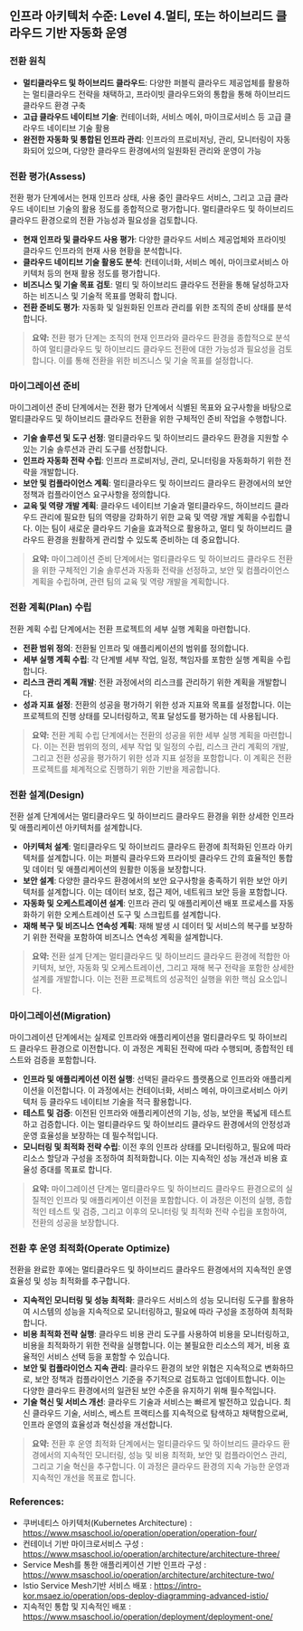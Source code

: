 ## 인프라 아키텍처 수준: Level 4.멀티, 또는 하이브리드 클라우드 기반 자동화 운영

### 전환 원칙
- **멀티클라우드 및 하이브리드 클라우드**: 다양한 퍼블릭 클라우드 제공업체를 활용하는 멀티클라우드 전략을 채택하고, 프라이빗 클라우드와의 통합을 통해 하이브리드 클라우드 환경 구축  
- **고급 클라우드 네이티브 기술**: 컨테이너화, 서비스 메쉬, 마이크로서비스 등 고급 클라우드 네이티브 기술 활용 
- **완전한 자동화 및 통합된 인프라 관리**: 인프라의 프로비저닝, 관리, 모니터링이 자동화되어 있으며, 다양한 클라우드 환경에서의 일원화된 관리와 운영이 가능

### 전환 평가(Assess)
전환 평가 단계에서는 현재 인프라 상태, 사용 중인 클라우드 서비스, 그리고 고급 클라우드 네이티브 기술의 활용 정도를 종합적으로 평가합니다. 멀티클라우드 및 하이브리드 클라우드 환경으로의 전환 가능성과 필요성을 검토합니다.
- **현재 인프라 및 클라우드 사용 평가**: 다양한 클라우드 서비스 제공업체와 프라이빗 클라우드 인프라의 현재 사용 현황을 분석합니다.
- **클라우드 네이티브 기술 활용도 분석**: 컨테이너화, 서비스 메쉬, 마이크로서비스 아키텍처 등의 현재 활용 정도를 평가합니다.
- **비즈니스 및 기술 목표 검토**: 멀티 및 하이브리드 클라우드 전환을 통해 달성하고자 하는 비즈니스 및 기술적 목표를 명확히 합니다.
- **전환 준비도 평가**: 자동화 및 일원화된 인프라 관리를 위한 조직의 준비 상태를 분석합니다.

> **요약:** 전환 평가 단계는 조직의 현재 인프라와 클라우드 환경을 종합적으로 분석하여 멀티클라우드 및 하이브리드 클라우드 전환에 대한 가능성과 필요성을 검토합니다. 이를 통해 전환을 위한 비즈니스 및 기술 목표를 설정합니다.

### 마이그레이션 준비
마이그레이션 준비 단계에서는 전환 평가 단계에서 식별된 목표와 요구사항을 바탕으로 멀티클라우드 및 하이브리드 클라우드 전환을 위한 구체적인 준비 작업을 수행합니다.
- **기술 솔루션 및 도구 선정**: 멀티클라우드 및 하이브리드 클라우드 환경을 지원할 수 있는 기술 솔루션과 관리 도구를 선정합니다.
- **인프라 자동화 전략 수립**: 인프라 프로비저닝, 관리, 모니터링을 자동화하기 위한 전략을 개발합니다.
- **보안 및 컴플라이언스 계획**: 멀티클라우드 및 하이브리드 클라우드 환경에서의 보안 정책과 컴플라이언스 요구사항을 정의합니다.
- **교육 및 역량 개발 계획**: 클라우드 네이티브 기술과 멀티클라우드, 하이브리드 클라우드 관리에 필요한 팀의 역량을 강화하기 위한 교육 및 역량 개발 계획을 수립합니다. 이는 팀이 새로운 클라우드 기술을 효과적으로 활용하고, 멀티 및 하이브리드 클라우드 환경을 원활하게 관리할 수 있도록 준비하는 데 중요합니다.

> **요약:** 마이그레이션 준비 단계에서는 멀티클라우드 및 하이브리드 클라우드 전환을 위한 구체적인 기술 솔루션과 자동화 전략을 선정하고, 보안 및 컴플라이언스 계획을 수립하며, 관련 팀의 교육 및 역량 개발을 계획합니다.

### 전환 계획(Plan) 수립
전환 계획 수립 단계에서는 전환 프로젝트의 세부 실행 계획을 마련합니다.
- **전환 범위 정의**: 전환될 인프라 및 애플리케이션의 범위를 정의합니다.
- **세부 실행 계획 수립**: 각 단계별 세부 작업, 일정, 책임자를 포함한 실행 계획을 수립합니다.
- **리스크 관리 계획 개발**: 전환 과정에서의 리스크를 관리하기 위한 계획을 개발합니다.
- **성과 지표 설정**: 전환의 성공을 평가하기 위한 성과 지표와 목표를 설정합니다. 이는 프로젝트의 진행 상태를 모니터링하고, 목표 달성도를 평가하는 데 사용됩니다.

> **요약:** 전환 계획 수립 단계에서는 전환의 성공을 위한 세부 실행 계획을 마련합니다. 이는 전환 범위의 정의, 세부 작업 및 일정의 수립, 리스크 관리 계획의 개발, 그리고 전환 성공을 평가하기 위한 성과 지표 설정을 포함합니다. 이 계획은 전환 프로젝트를 체계적으로 진행하기 위한 기반을 제공합니다.

### 전환 설계(Design)
전환 설계 단계에서는 멀티클라우드 및 하이브리드 클라우드 환경을 위한 상세한 인프라 및 애플리케이션 아키텍처를 설계합니다.
- **아키텍처 설계**: 멀티클라우드 및 하이브리드 클라우드 환경에 최적화된 인프라 아키텍처를 설계합니다. 이는 퍼블릭 클라우드와 프라이빗 클라우드 간의 효율적인 통합 및 데이터 및 애플리케이션의 원활한 이동을 보장합니다.
- **보안 설계**: 다양한 클라우드 환경에서의 보안 요구사항을 충족하기 위한 보안 아키텍처를 설계합니다. 이는 데이터 보호, 접근 제어, 네트워크 보안 등을 포함합니다.
- **자동화 및 오케스트레이션 설계**: 인프라 관리 및 애플리케이션 배포 프로세스를 자동화하기 위한 오케스트레이션 도구 및 스크립트를 설계합니다.
- **재해 복구 및 비즈니스 연속성 계획**: 재해 발생 시 데이터 및 서비스의 복구를 보장하기 위한 전략을 포함하여 비즈니스 연속성 계획을 설계합니다.

> **요약:** 전환 설계 단계는 멀티클라우드 및 하이브리드 클라우드 환경에 적합한 아키텍처, 보안, 자동화 및 오케스트레이션, 그리고 재해 복구 전략을 포함한 상세한 설계를 개발합니다. 이는 전환 프로젝트의 성공적인 실행을 위한 핵심 요소입니다.


### 마이그레이션(Migration)
마이그레이션 단계에서는 실제로 인프라와 애플리케이션을 멀티클라우드 및 하이브리드 클라우드 환경으로 이전합니다. 이 과정은 계획된 전략에 따라 수행되며, 종합적인 테스트와 검증을 포함합니다.
- **인프라 및 애플리케이션 이전 실행**: 선택된 클라우드 플랫폼으로 인프라와 애플리케이션을 이전합니다. 이 과정에서는 컨테이너화, 서비스 메쉬, 마이크로서비스 아키텍처 등 클라우드 네이티브 기술을 적극 활용합니다.
- **테스트 및 검증**: 이전된 인프라와 애플리케이션의 기능, 성능, 보안을 폭넓게 테스트하고 검증합니다. 이는 멀티클라우드 및 하이브리드 클라우드 환경에서의 안정성과 운영 효율성을 보장하는 데 필수적입니다.
- **모니터링 및 최적화 전략 수립**: 이전 후의 인프라 상태를 모니터링하고, 필요에 따라 리소스 할당과 구성을 조정하여 최적화합니다. 이는 지속적인 성능 개선과 비용 효율성 증대를 목표로 합니다.

> **요약:** 마이그레이션 단계는 멀티클라우드 및 하이브리드 클라우드 환경으로의 실질적인 인프라 및 애플리케이션 이전을 포함합니다. 이 과정은 이전의 실행, 종합적인 테스트 및 검증, 그리고 이후의 모니터링 및 최적화 전략 수립을 포함하여, 전환의 성공을 보장합니다.

### 전환 후 운영 최적화(Operate Optimize)
전환을 완료한 후에는 멀티클라우드 및 하이브리드 클라우드 환경에서의 지속적인 운영 효율성 및 성능 최적화를 추구합니다.
- **지속적인 모니터링 및 성능 최적화**: 클라우드 서비스의 성능 모니터링 도구를 활용하여 시스템의 성능을 지속적으로 모니터링하고, 필요에 따라 구성을 조정하여 최적화합니다.
- **비용 최적화 전략 실행**: 클라우드 비용 관리 도구를 사용하여 비용을 모니터링하고, 비용을 최적화하기 위한 전략을 실행합니다. 이는 불필요한 리소스의 제거, 비용 효율적인 서비스 선택 등을 포함할 수 있습니다.
- **보안 및 컴플라이언스 지속 관리**: 클라우드 환경의 보안 위협은 지속적으로 변화하므로, 보안 정책과 컴플라이언스 기준을 주기적으로 검토하고 업데이트합니다. 이는 다양한 클라우드 환경에서의 일관된 보안 수준을 유지하기 위해 필수적입니다.
- **기술 혁신 및 서비스 개선**: 클라우드 기술과 서비스는 빠르게 발전하고 있습니다. 최신 클라우드 기술, 서비스, 베스트 프랙티스를 지속적으로 탐색하고 채택함으로써, 인프라 운영의 효율성과 혁신성을 개선합니다.

> **요약:** 전환 후 운영 최적화 단계에서는 멀티클라우드 및 하이브리드 클라우드 환경에서의 지속적인 모니터링, 성능 및 비용 최적화, 보안 및 컴플라이언스 관리, 그리고 기술 혁신을 추구합니다. 이 과정은 클라우드 환경의 지속 가능한 운영과 지속적인 개선을 목표로 합니다.

### References:
- 쿠버네티스 아키텍처(Kubernetes Architecture) : <a href="https://www.msaschool.io/operation/operation/operation-four/" target="_blank">https://www.msaschool.io/operation/operation/operation-four/</a>
- 컨테이너 기반 마이크로서비스 구성 : <a href="https://www.msaschool.io/operation/architecture/architecture-three/" target="_blank">https://www.msaschool.io/operation/architecture/architecture-three/</a>
- Service Mesh를 통한 애플리케이션 기반 인프라 구성 : <a href="https://www.msaschool.io/operation/architecture/architecture-two/" target="_blank">https://www.msaschool.io/operation/architecture/architecture-two/</a>
- Istio Service Mesh기반 서비스 배포 : <a href="https://intro-kor.msaez.io/operation/ops-deploy-diagramming-advanced-istio/" target="_blank">https://intro-kor.msaez.io/operation/ops-deploy-diagramming-advanced-istio/</a>
- 지속적인 통합 및 지속적인 배포 : <a href="https://www.msaschool.io/operation/deployment/deployment-one/" target="_blank">https://www.msaschool.io/operation/deployment/deployment-one/</a>


